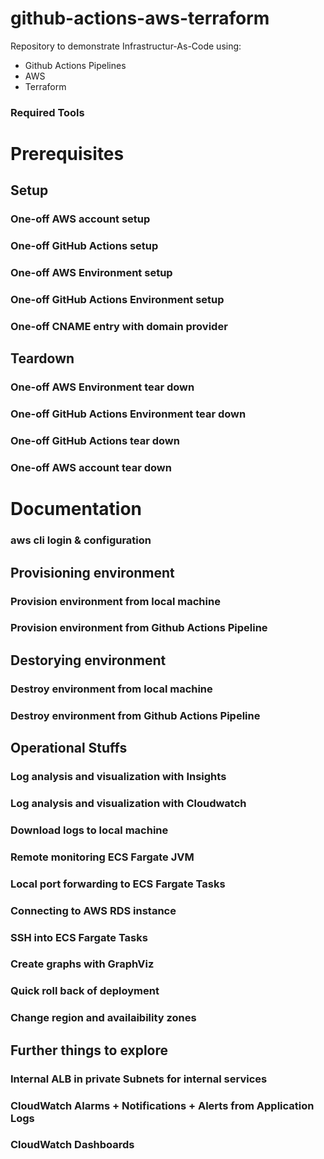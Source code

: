 # github-actions-aws-terraform

Repository to demonstrate Infrastructur-As-Code using:

* Github Actions Pipelines
* AWS
* Terraform

### Required Tools

# Prerequisites

## Setup

### One-off AWS account setup

### One-off GitHub Actions setup

### One-off AWS Environment setup

### One-off GitHub Actions Environment setup

### One-off CNAME entry with domain provider

## Teardown

### One-off AWS Environment tear down

### One-off GitHub Actions Environment tear down

### One-off GitHub Actions tear down

### One-off AWS account tear down


# Documentation

### aws cli login & configuration

## Provisioning environment

### Provision environment from local machine

### Provision environment from Github Actions Pipeline

## Destorying environment

### Destroy environment from local machine

### Destroy environment from Github Actions Pipeline

## Operational Stuffs

### Log analysis and visualization with Insights

### Log analysis and visualization with Cloudwatch

### Download logs to local machine

### Remote monitoring ECS Fargate JVM

### Local port forwarding to ECS Fargate Tasks

### Connecting to AWS RDS instance

### SSH into ECS Fargate Tasks

### Create graphs with GraphViz

### Quick roll back of deployment

### Change region and availaibility zones

## Further things to explore

### Internal ALB in private Subnets for internal services

### CloudWatch Alarms + Notifications + Alerts from Application Logs

### CloudWatch Dashboards